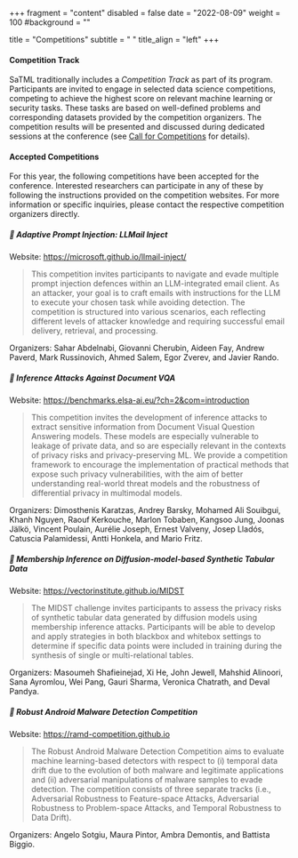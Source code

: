 +++
fragment = "content"
disabled = false
date = "2022-08-09"
weight = 100
#background = ""

title = "Competitions"
subtitle = " "
title_align = "left"
+++

#### Competition Track

SaTML traditionally includes a *Competition Track* as part of its program. Participants are invited to engage in selected data science competitions, competing to achieve the highest score on relevant machine learning or security tasks. These tasks are based on well-defined problems and corresponding datasets provided by the competition organizers. The competition results will be presented and discussed during dedicated sessions at the conference (see [Call for Competitions](/participate-cfc) for details). 

#### Accepted Competitions

For this year, the following competitions have been accepted for the conference. Interested researchers can participate in any of these by following the instructions provided on the competition websites. For more information or specific inquiries, please contact the respective competition organizers directly.

<a class="anchor" name="competition1"></a>
##### 🏁  Adaptive Prompt Injection: LLMail Inject

Website: https://microsoft.github.io/llmail-inject/

> This competition invites participants to navigate and evade multiple prompt injection defences within an LLM-integrated email client. As an attacker, your goal is to craft emails with instructions for the LLM to execute your chosen task while avoiding detection. The competition is structured into various scenarios, each reflecting different levels of attacker knowledge and requiring successful email delivery, retrieval, and processing.

Organizers: Sahar Abdelnabi, Giovanni Cherubin, Aideen Fay, Andrew Paverd, Mark Russinovich, Ahmed Salem, Egor Zverev, and Javier Rando.

<a class="anchor" name="competition2"></a>
##### 🏁 Inference Attacks Against Document VQA

Website: https://benchmarks.elsa-ai.eu/?ch=2&com=introduction

> This competition invites the development of inference attacks to extract sensitive information from Document Visual Question Answering models. These models are especially vulnerable to leakage of private data, and so are especially relevant in the contexts of privacy risks and privacy-preserving ML. We provide a competition framework to encourage the implementation of practical methods that expose such privacy vulnerabilities, with the aim of better understanding real-world threat models and the robustness of differential privacy in multimodal models.

Organizers: Dimosthenis Karatzas,  Andrey Barsky, Mohamed Ali Souibgui, Khanh Nguyen, Raouf Kerkouche, Marlon Tobaben, Kangsoo Jung, Joonas Jälkö,  Vincent Poulain, Aurélie Joseph, Ernest Valveny, Josep Lladós, Catuscia Palamidessi, Antti Honkela, and Mario Fritz.

<a class="anchor" name="competition3"></a>
##### 🏁 Membership Inference on Diffusion-model-based Synthetic Tabular Data

Website: https://vectorinstitute.github.io/MIDST

> The MIDST challenge invites participants to assess the privacy risks of synthetic tabular data generated by diffusion models using membership inference attacks. Participants will be able to develop and apply strategies in both blackbox and whitebox settings to determine if specific data points were included in training during the synthesis of single or multi-relational tables.

Organizers: Masoumeh Shafieinejad, Xi He, John Jewell, Mahshid Alinoori, Sana Ayromlou, Wei Pang, Gauri Sharma, Veronica Chatrath, and Deval Pandya.

<a class="anchor" name="competition4"></a>
##### 🏁 Robust Android Malware Detection Competition

Website: https://ramd-competition.github.io

> The Robust Android Malware Detection Competition aims to evaluate machine learning-based detectors with respect to (i) temporal data drift due to the evolution of both malware and legitimate applications and (ii) adversarial manipulations of malware samples to evade detection. The competition consists of three separate tracks (i.e., Adversarial Robustness to Feature-space Attacks, Adversarial Robustness to Problem-space Attacks, and Temporal Robustness to Data Drift).

Organizers: Angelo Sotgiu, Maura Pintor, Ambra Demontis, and Battista Biggio.
